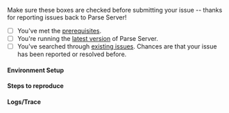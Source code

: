 Make sure these boxes are checked before submitting your issue -- thanks for reporting issues back to Parse Server!

-[ ] You've met the [prerequisites](https://github.com/ParsePlatform/parse-server/wiki/Parse-Server-Guide#prerequisites).
-[ ] You're running the [latest version](https://github.com/ParsePlatform/parse-server/releases) of Parse Server.
-[ ] You've searched through [existing issues](https://github.com/ParsePlatform/parse-server/issues?utf8=%E2%9C%93&q=). Chances are that your issue has been reported or resolved before.

#### Environment Setup


#### Steps to reproduce


#### Logs/Trace
